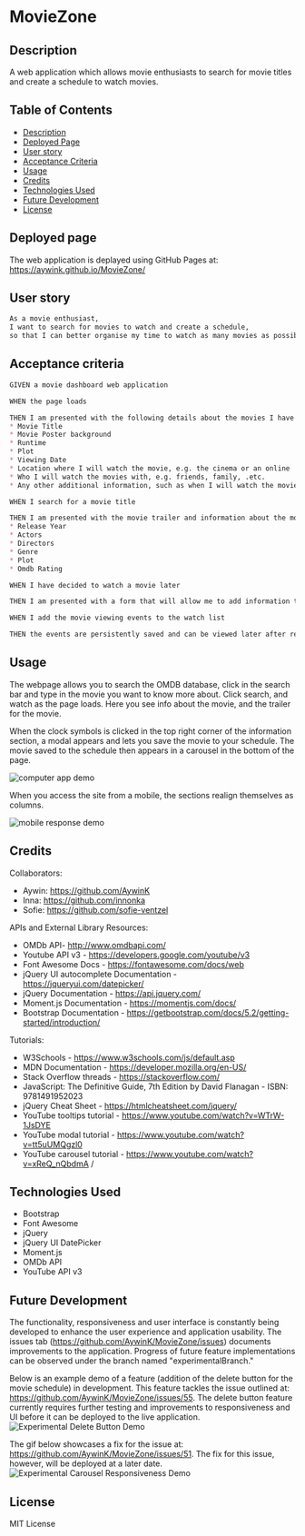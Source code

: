 # MovieZone

## Description
A web application which allows movie enthusiasts to search for movie titles and create a schedule to watch movies.

## Table of Contents

* [Description](#Description)
* [Deployed Page](#Deployed-Page)
* [User story](#User-Story)
* [Acceptance Criteria](#Acceptance-Criteria)
* [Usage](#Usage)
* [Credits](#Credits)
* [Technologies Used](#Technologies-Used)
* [Future Development](#Future-Development)
* [License](#License)


## Deployed page
The web application is deplayed using GitHub Pages at: https://aywink.github.io/MovieZone/

## User story
```markdown
As a movie enthusiast,
I want to search for movies to watch and create a schedule,
so that I can better organise my time to watch as many movies as possible!
```

## Acceptance criteria
```markdown
GIVEN a movie dashboard web application

WHEN the page loads

THEN I am presented with the following details about the movies I have decided to watch later with a polished and responsive UI:
* Movie Title
* Movie Poster background
* Runtime
* Plot
* Viewing Date
* Location where I will watch the movie, e.g. the cinema or an online  streaming site link
* Who I will watch the movies with, e.g. friends, family, .etc.
* Any other additional information, such as when I will watch the movie

WHEN I search for a movie title

THEN I am presented with the movie trailer and information about the movie i.e.:
* Release Year
* Actors
* Directors
* Genre
* Plot
* Omdb Rating

WHEN I have decided to watch a movie later

THEN I am presented with a form that will allow me to add information to organise a movie viewing event

WHEN I add the movie viewing events to the watch list

THEN the events are persistently saved and can be viewed later after reopening/reloading the web application
```

## Usage 
The webpage allows you to search the OMDB database, click in the search bar and type in the movie you want to know more about. Click search, and watch as the page loads. Here you see info about the movie, and the trailer for the movie.

When the clock symbols is clicked in the top right corner of the information section, a modal appears and lets you save the movie to your schedule.
The movie saved to the schedule then appears in a carousel in the bottom of the page.

![computer app demo](assets/gif/chrome_STbkM3AxFm.gif)

When you access the site from a mobile, the sections realign themselves as columns.

![mobile response demo](assets/gif/chrome_ihcn4sLnBc.gif)

## Credits
Collaborators:
- Aywin: https://github.com/AywinK
- Inna:  https://github.com/innonka
- Sofie: https://github.com/sofie-ventzel

APIs and External Library Resources: 
- OMDb API- http://www.omdbapi.com/ 
- Youtube API v3 - https://developers.google.com/youtube/v3
- Font Awesome Docs - https://fontawesome.com/docs/web
- jQuery UI autocomplete Documentation - https://jqueryui.com/datepicker/
- jQuery Documentation - https://api.jquery.com/
- Moment.js Documentation - https://momentjs.com/docs/
- Bootstrap Documentation - https://getbootstrap.com/docs/5.2/getting-started/introduction/

Tutorials:
- W3Schools - https://www.w3schools.com/js/default.asp
- MDN Documentation - https://developer.mozilla.org/en-US/
- Stack Overflow threads - https://stackoverflow.com/
- JavaScript: The Definitive Guide, 7th Edition by David Flanagan - ISBN: 9781491952023
- jQuery Cheat Sheet - https://htmlcheatsheet.com/jquery/
- YouTube tooltips tutorial - https://www.youtube.com/watch?v=WTrW-1JsDYE
- YouTube modal tutorial - https://www.youtube.com/watch?v=tt5uUMQgzl0
- YouTube carousel tutorial - https://www.youtube.com/watch?v=xReQ_nQbdmA
/

## Technologies Used
- Bootstrap
- Font Awesome
- jQuery
- jQuery UI DatePicker
- Moment.js
- OMDb API
- YouTube API v3

## Future Development
The functionality, responsiveness and user interface is constantly being developed to enhance the user experience and application usability. The issues tab (https://github.com/AywinK/MovieZone/issues) documents improvements to the application. Progress of future feature implementations can be observed under the branch named "experimentalBranch."

Below is an example demo of a feature (addition of the delete button for the movie schedule) in development. This feature tackles the issue outlined at: https://github.com/AywinK/MovieZone/issues/55. The delete button feature currently requires further testing and improvements to responsiveness and UI before it can be deployed to the live application.
<br>
![Experimental Delete Button Demo](assets/images/expDeleteFeatureDemo.gif)
<br>

The gif below showcases a fix for the issue at: https://github.com/AywinK/MovieZone/issues/51. The fix for this issue, however, will be deployed at a later date.
<br>
![Experimental Carousel Responsiveness Demo](assets/images/expCarouselResponsivenessDemo.gif)

## License
MIT License
